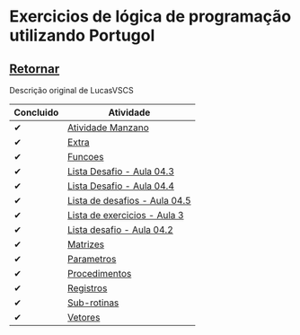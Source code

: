 # Exercicios de lógica de programação utilizando Portugol
## [Retornar](https://github.com/stallone-dev/exercicios_portugol_2022)

Descrição original de LucasVSCS

Concluido | Atividade
------------ | -------------
✔|[Atividade Manzano](./Atividades%20Manzano/)
✔|[Extra](./Extra/)
✔|[Funcoes](./Funcoes/)
✔|[Lista Desafio - Aula 04.3](./Lista%20de%20desafios%20-%20Aula%2004.0/)
✔|[Lista Desafio - Aula 04.4](./Lista%20Desafio%20-%20Aula%2004.4/)
✔|[Lista de desafios - Aula 04.5](./Lista%20Desafio%20-%20Aula%2004.5/)
✔|[Lista de exercicios - Aula 3](./Lista%20de%20exercicios%20-%20Aula%203/)
✔|[Lista desafio - Aula 04.2](./Lista%20desafio%20-%20Aula%204.2%20-Gincana/)
✔|[Matrizes](./Matrizes/)
✔|[Parametros](./Parametros/)
✔|[Procedimentos](./Procedimentos/)
✔|[Registros](./Registros/)
✔|[Sub-rotinas](./Sub-rotinas/)
✔|[Vetores](./Vetores/)
